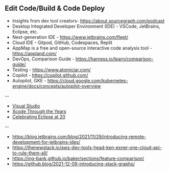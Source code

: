 ## Edit Code/Build & Code Deploy

- Insights from dev tool creators- https://about.sourcegraph.com/podcast
- Desktop Integrated Developer Environment (IDE) - VSCode, JetBrains, Eclipse, etc.
- Next-generation IDE - https://www.jetbrains.com/fleet/
- Cloud IDE - Gitpod, GitHub, Codespaces, Replit
- AppMap is a free and open-source interactive code analysis tool - https://appland.com/
- DevOps, Comparison Guide - https://harness.io/learn/comparison-guide/
- Testing - https://www.atomicjar.com/
- Copilot - https://copilot.github.com/
- Autopilot, GKE - https://cloud.google.com/kubernetes-engine/docs/concepts/autopilot-overview

--

- [Visual Studio](https://visualstudio.microsoft.com/free-developer-offers/)
- [Xcode Through the Years](https://martiancraft.com/blog/2022/01/xcode-through-the-years/)
- [Celebrating Eclipse at 20](https://blogs.eclipse.org/post/mike-milinkovich/celebrating-eclipse-20)

--
- https://blog.jetbrains.com/blog/2021/11/29/introducing-remote-development-for-jetbrains-ides/
- https://thenewstack.io/aws-dev-tools-head-ken-exner-one-cloud-api-to-rule-them-all/
- https://ing-bank.github.io/baker/sections/feature-comparison/
- https://github.blog/2021-12-09-introducing-stack-graphs/

